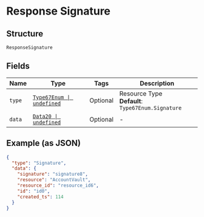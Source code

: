 
# Response Signature

## Structure

`ResponseSignature`

## Fields

| Name | Type | Tags | Description |
|  --- | --- | --- | --- |
| `type` | [`Type67Enum \| undefined`](../../doc/models/type-67-enum.md) | Optional | Resource Type<br>**Default**: `Type67Enum.Signature` |
| `data` | [`Data20 \| undefined`](../../doc/models/data-20.md) | Optional | - |

## Example (as JSON)

```json
{
  "type": "Signature",
  "data": {
    "signature": "signature8",
    "resource": "AccountVault",
    "resource_id": "resource_id6",
    "id": "id0",
    "created_ts": 114
  }
}
```


